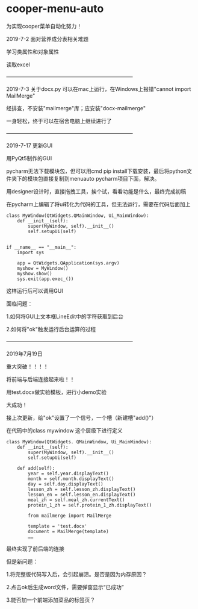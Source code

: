 # cooper-menu-auto
为实现cooper菜单自动化努力！

2019-7-2 面对营养成分表相关难题

学习类属性和对象属性

读取excel

————————————————————————

2019-7-3 关于docx.py 可以在mac上运行，在Windows上报错"cannot import MailMerge"

经排查，不安装"mailmerge"库；应安装"docx-mailmerge"

一身轻松，终于可以在宿舍电脑上继续进行了

————————————————————————

2019-7-17 更新GUI

用PyQt5制作的GUI

pycharm无法下载模块包，但可以用cmd pip install下载安装，最后将python文件夹下的模块包直接复制到menuauto pycharm项目下面，解决。

用designer设计时，直接拖拽工具，挨个试，看看功能是什么，最终完成初稿

在pycharm上编辑了将ui转化为代码的工具，但无法运行，需要在代码后面加上

    class MyWindow(QtWidgets.QMainWindow, Ui_MainWindow):
        def __init__(self):
            super(MyWindow, self).__init__()
            self.setupUi(self)


    if __name__ == "__main__":
        import sys

        app = QtWidgets.QApplication(sys.argv)
        myshow = MyWindow()
        myshow.show()
        sys.exit(app.exec_())
    
这样运行后可以调用GUI

面临问题：

1.如何将GUI上文本框LineEdit中的字符获取到后台

2.如何将"ok"触发运行后台运算的过程

————————————————————————

2019年7月19日

重大突破！！！！

将前端与后端连接起来啦！！

用test.docx做实验模板，进行小demo实验

大成功！

接上次更新，给"ok"设置了一个信号，一个槽（新建槽"add()"）

在代码中的class mywindow 这个层级下进行定义

    class MyWindow(QtWidgets. QMainWindow, Ui_MainWindow):
        def __init__(self):
            super(MyWindow, self).__init__()
            self.setupUi(self)

        def add(self):
            year = self.year.displayText()
            month = self.month.displayText()
            day = self.day.displayText()
            lesson_zh = self.lesson_zh.displayText()
            lesson_en = self.lesson_en.displayText()
            meal_zh = self.meal_zh.currentText()
            protein_1_zh = self.protein_1_zh.displayText()

            from mailmerge import MailMerge

            template = 'test.docx'
            document = MailMerge(template)
            ……

最终实现了前后端的连接

但是新问题：

1.将完整版代码写入后，会引起崩溃。是否是因为内存原因？

2.点击ok后生成word文件，需要弹窗显示“已成功”

3.能否加一个前端添加菜品的标签页？
